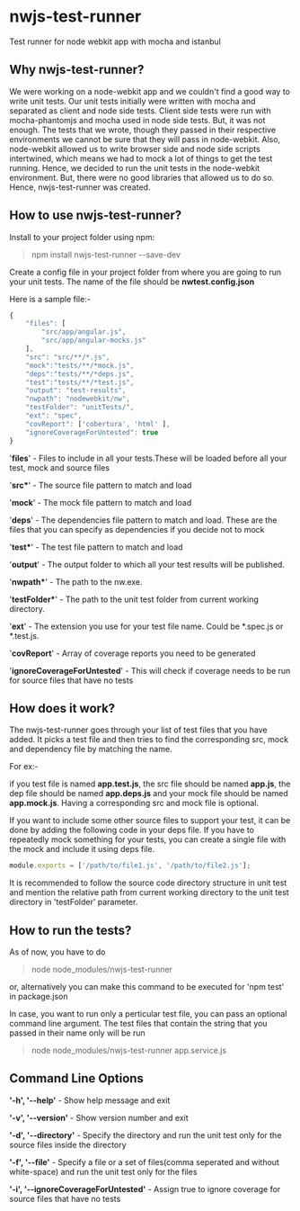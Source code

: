# nwjs-test-runner
Test runner for node webkit app with mocha and istanbul

Why nwjs-test-runner?
-------------------

We were working on a node-webkit app and we couldn't find a good way to write unit tests. Our unit tests initially were written with mocha and separated as client and node side tests. Client side tests were run with mocha-phantomjs and mocha used in node side tests. But, it was not enough. The tests that we wrote, though they passed in their respective environments we cannot be sure that they will pass in node-webkit. Also, node-webkit allowed us to write browser side and node side scripts intertwined, which means we had to mock a lot of things to get the test running. Hence, we decided to run the unit tests in the node-webkit environment. But, there were no good libraries that allowed us to do so. Hence, nwjs-test-runner was created.



How to use nwjs-test-runner?
--------------------------

Install to your project folder using npm:
> npm install nwjs-test-runner --save-dev

Create a config file in your project folder from where you are going to run your unit tests. The name of the file should be <B>nwtest.config.json</B>

Here is a sample file:-
```javascript
{
    "files": [
        "src/app/angular.js",
        "src/app/angular-mocks.js"
    ],
    "src": "src/**/*.js",
    "mock":"tests/**/*mock.js",
    "deps":"tests/**/*deps.js",
    "test":"tests/**/*test.js",
    "output": "test-results",
    "nwpath": "nodewebkit/nw",
	"testFolder": "unitTests/",
    "ext": "spec",
    "covReport": ['cobertura', 'html' ],
    "ignoreCoverageForUntested": true
}
```

'<B>files</B>' - Files to include in all your tests.These will be loaded before all your test, mock and source files

'<B>src*</B>' - The source file pattern to match and load

'<B>mock</B>' - The mock file pattern to match and load

'<B>deps</B>' - The dependencies file pattern to match and load. These are the files that you can specify as dependencies if you decide not to mock

'<B>test*</B>' - The test file pattern to match and load

'<B>output</B>' - The output folder to which all your test results will be published.

'<B>nwpath*</B>' - The path to the nw.exe.

'<B>testFolder*</B>' - The path to the unit test folder from current working directory.

'<B>ext</B>' - The extension you use for your test file name. Could be *.spec.js or *.test.js.

'<B>covReport</B>' - Array of coverage reports you need to be generated

'<B>ignoreCoverageForUntested</B>' - This will check if coverage needs to be run for source files that have no tests

How does it work?
-----------------

The nwjs-test-runner goes through your list of test files that you have added. It picks a test file and then tries to find the corresponding src, mock and dependency file by matching the name.

For ex:-

if you test file is named <B>app.test.js</B>, the src file should be named <B>app.js</B>, the dep file should be named <B>app.deps.js</B>  and your mock file should be named <B>app.mock.js</B>. Having a corresponding src and mock file is optional.

If you want to include some other source files to support your test, it can be done by adding the following code in your deps file. If you have to repeatedly mock something for your tests, you can create a single file with the mock and include it using deps file.


```javascript
module.exports = ['/path/to/file1.js', '/path/to/file2.js'];
```

It is recommended to follow the source code directory structure in unit test and mention the relative path from current working directory to the unit test directory in 'testFolder' parameter.

How to run the tests?
--------------------

As of now, you have to do 
> node node_modules/nwjs-test-runner

or, alternatively you can make this command to be executed for 'npm test' in package.json

In case, you want to run only a perticular test file, you can pass an optional command line argument. The test files that contain the string that you passed in their name only will be run

> node node_modules/nwjs-test-runner app.service.js


Command Line Options
--------------------

<B>'-h', '--help'</B> - Show help message and exit

<B>'-v', '--version'</B> - Show version number and exit

<B>'-d', '--directory'</B> - Specify the directory and run the unit test only for the source files inside the directory

<B>'-f', '--file'</B> - Specify a file or a set of files(comma seperated and without white-space) and run the unit test only for the files

<B>'-i', '--ignoreCoverageForUntested'</B> - Assign true to ignore coverage for source files that have no tests
